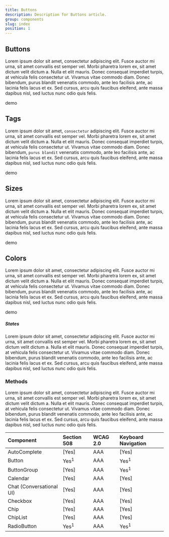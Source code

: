 ```yaml
---
title: Buttons
description: Description for Buttons article.
group: components
slug: index
position: 1
---
```


## Buttons

Lorem ipsum dolor sit amet, consectetur adipiscing elit. Fusce auctor mi urna, sit amet convallis est semper vel. Morbi pharetra lorem ex, sit amet dictum velit dictum a. Nulla et elit mauris. Donec consequat imperdiet turpis, at vehicula felis consectetur ut. Vivamus vitae commodo diam. Donec bibendum, purus blandit venenatis commodo, ante leo facilisis ante, ac lacinia felis lacus et ex. Sed cursus, arcu quis faucibus eleifend, ante massa dapibus nisl, sed luctus nunc odio quis felis.

<!-- Example placeholder start -->
demo
<!-- Example placeholder end -->

## Tags

Lorem ipsum dolor sit amet, `consectetur` adipiscing elit. Fusce auctor mi urna, sit amet convallis est semper vel. Morbi pharetra lorem ex, sit amet dictum velit dictum a. Nulla et elit mauris. Donec consequat imperdiet turpis, at vehicula felis consectetur ut. Vivamus vitae commodo diam. Donec bibendum, `purus blandit` venenatis commodo, ante leo facilisis ante, ac lacinia felis lacus et ex. Sed cursus, arcu quis faucibus eleifend, ante massa dapibus nisl, sed luctus nunc odio quis felis.

<!-- Example placeholder start -->
demo
<!-- Example placeholder end -->

## Sizes

Lorem ipsum dolor sit amet, consectetur adipiscing elit. Fusce auctor mi urna, sit amet convallis est semper vel. Morbi pharetra lorem ex, sit amet dictum velit dictum a. Nulla et elit mauris. Donec consequat imperdiet turpis, at vehicula felis consectetur ut. Vivamus vitae commodo diam. Donec bibendum, purus blandit venenatis commodo, ante leo facilisis ante, ac lacinia felis lacus et ex. Sed cursus, arcu quis faucibus eleifend, ante massa dapibus nisl, sed luctus nunc odio quis felis.

<!-- Example placeholder start -->
demo
<!-- Example placeholder end -->

## Colors

Lorem ipsum dolor sit amet, consectetur adipiscing elit. Fusce auctor mi urna, sit amet convallis est semper vel. Morbi pharetra lorem ex, sit amet dictum velit dictum a. Nulla et elit mauris. Donec consequat imperdiet turpis, at vehicula felis consectetur ut. Vivamus vitae commodo diam. Donec bibendum, purus blandit venenatis commodo, ante leo facilisis ante, ac lacinia felis lacus et ex. Sed cursus, arcu quis faucibus eleifend, ante massa dapibus nisl, sed luctus nunc odio quis felis.

<!-- Example placeholder start -->
demo
<!-- Example placeholder end -->

##### States

Lorem ipsum dolor sit amet, consectetur adipiscing elit. Fusce auctor mi urna, sit amet convallis est semper vel. Morbi pharetra lorem ex, sit amet dictum velit dictum a. Nulla et elit mauris. Donec consequat imperdiet turpis, at vehicula felis consectetur ut. Vivamus vitae commodo diam. Donec bibendum, purus blandit venenatis commodo, ante leo facilisis ante, ac lacinia felis lacus et ex. Sed cursus, arcu quis faucibus eleifend, ante massa dapibus nisl, sed luctus nunc odio quis felis.

### Methods

Lorem ipsum dolor sit amet, consectetur adipiscing elit. Fusce auctor mi urna, sit amet convallis est semper vel. Morbi pharetra lorem ex, sit amet dictum velit dictum a. Nulla et elit mauris. Donec consequat imperdiet turpis, at vehicula felis consectetur ut. Vivamus vitae commodo diam. Donec bibendum, purus blandit venenatis commodo, ante leo facilisis ante, ac lacinia felis lacus et ex. Sed cursus, arcu quis faucibus eleifend, ante massa dapibus nisl, sed luctus nunc odio quis felis.

|Component               |Section 508                                    |WCAG 2.0   |Keyboard Navigation
|:---                    |:---                                           |:---       |:---
|AutoComplete            |[Yes]                                          |AAA        |[Yes]
|Button                  |Yes<sup>1</sup>                                |AAA        |Yes<sup>1</sup>
|ButtonGroup             |[Yes]                                          |AAA        |Yes<sup>1</sup>
|Calendar                |[Yes]                                          |AAA        |[Yes]
|Chat (Conversational UI)|[Yes]                                          |AAA        |[Yes]
|Checkbox                |[Yes]                                          |AAA        |[Yes]
|Chip                    |[Yes]                                          |AAA        |[Yes]
|ChipList                |[Yes]                                          |AAA        |[Yes]
|RadioButton             |Yes<sup>1</sup>                                |AAA        |Yes<sup>1</sup>

